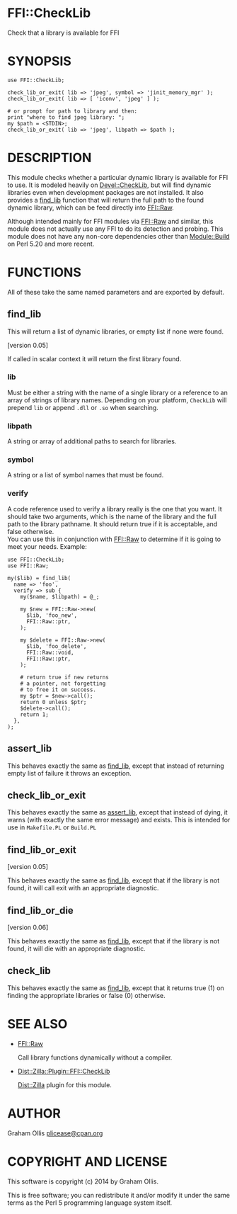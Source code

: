 # FFI::CheckLib

Check that a library is available for FFI

# SYNOPSIS

    use FFI::CheckLib;
    
    check_lib_or_exit( lib => 'jpeg', symbol => 'jinit_memory_mgr' );
    check_lib_or_exit( lib => [ 'iconv', 'jpeg' ] );
    
    # or prompt for path to library and then:
    print "where to find jpeg library: ";
    my $path = <STDIN>;
    check_lib_or_exit( lib => 'jpeg', libpath => $path );

# DESCRIPTION

This module checks whether a particular dynamic library is available for FFI to use.
It is modeled heavily on [Devel::CheckLib](https://metacpan.org/pod/Devel::CheckLib), but will find dynamic libraries
even when development packages are not installed.  It also provides a 
[find\_lib](https://metacpan.org/pod/FFI::CheckLib#find_lib) function that will return the full path to
the found dynamic library, which can be feed directly into [FFI::Raw](https://metacpan.org/pod/FFI::Raw).

Although intended mainly for FFI modules via [FFI::Raw](https://metacpan.org/pod/FFI::Raw) and similar, this module
does not actually use any FFI to do its detection and probing.  This module does
not have any non-core dependencies other than [Module::Build](https://metacpan.org/pod/Module::Build) on Perl 5.20 and
more recent.

# FUNCTIONS

All of these take the same named parameters and are exported by default.

## find\_lib

This will return a list of dynamic libraries, or empty list if none were found.

\[version 0.05\]

If called in scalar context it will return the first library found.

### lib

Must be either a string with the name of a single library or a reference to an array
of strings of library names.  Depending on your platform, `CheckLib` will prepend
`lib` or append `.dll` or `.so` when searching.

### libpath

A string or array of additional paths to search for libraries.

### symbol

A string or a list of symbol names that must be found.

### verify

A code reference used to verify a library really is the one that you want.  It 
should take two arguments, which is the name of the library and the full path to the
library pathname.  It should return true if it is acceptable, and false otherwise.  
You can use this in conjunction with [FFI::Raw](https://metacpan.org/pod/FFI::Raw) to determine if it is going to meet
your needs.  Example:

    use FFI::CheckLib;
    use FFI::Raw;
    
    my($lib) = find_lib(
      name => 'foo',
      verify => sub {
        my($name, $libpath) = @_;
        
        my $new = FFI::Raw->new(
          $lib, 'foo_new',
          FFI::Raw::ptr,
        );
        
        my $delete = FFI::Raw->new(
          $lib, 'foo_delete',
          FFI::Raw::void,
          FFI::Raw::ptr,
        );
        
        # return true if new returns
        # a pointer, not forgetting
        # to free it on success.
        my $ptr = $new->call();
        return 0 unless $ptr;
        $delete->call();
        return 1;
      },
    );

## assert\_lib

This behaves exactly the same as [find\_lib](https://metacpan.org/pod/FFI::CheckLib#find_lib),
except that instead of returning empty list of failure it throws
an exception.

## check\_lib\_or\_exit

This behaves exactly the same as [assert\_lib](https://metacpan.org/pod/FFI::CheckLib#assert_lib),
except that instead of dying, it warns (with exactly the same error message)
and exists.  This is intended for use in `Makefile.PL` or `Build.PL`

## find\_lib\_or\_exit

\[version 0.05\]

This behaves exactly the same as [find\_lib](https://metacpan.org/pod/FFI::CheckLib#find_lib),
except that if the library is not found, it will call exit with an
appropriate diagnostic.

## find\_lib\_or\_die

\[version 0.06\]

This behaves exactly the same as [find\_lib](https://metacpan.org/pod/FFI::CheckLib#find_lib),
except that if the library is not found, it will die with an
appropriate diagnostic.

## check\_lib

This behaves exactly the same as [find\_lib](https://metacpan.org/pod/FFI::CheckLib#find_lib), except that
it returns true (1) on finding the appropriate libraries or false (0) otherwise.

# SEE ALSO

- [FFI::Raw](https://metacpan.org/pod/FFI::Raw)

    Call library functions dynamically without a compiler.

- [Dist::Zilla::Plugin::FFI::CheckLib](https://metacpan.org/pod/Dist::Zilla::Plugin::FFI::CheckLib)

    [Dist::Zilla](https://metacpan.org/pod/Dist::Zilla) plugin for this module.

# AUTHOR

Graham Ollis <plicease@cpan.org>

# COPYRIGHT AND LICENSE

This software is copyright (c) 2014 by Graham Ollis.

This is free software; you can redistribute it and/or modify it under
the same terms as the Perl 5 programming language system itself.
